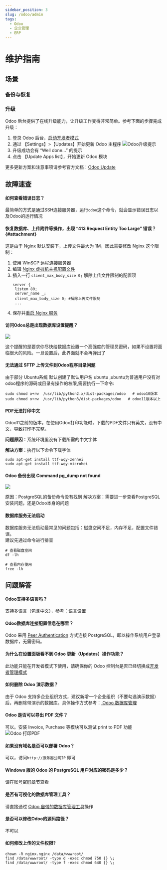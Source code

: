 ```yaml
---
sidebar_position: 3
slug: /odoo/admin
tags:
  - Odoo
  - 企业管理
  - ERP
---
```


# 维护指南

## 场景

### 备份与恢复

### 升级

Odoo 后台提供了在线升级能力，让升级工作变得非常简单。参考下面的步骤完成升级：

1. 登录 Odoo 后台，[启动开发者模式](../odoo#dev-mode)
2. 通过 【Settings】>【Updates】开始更新 Odoo 主程序
   ![Odoo升级提示](https://libs.websoft9.com/Websoft9/DocsPicture/en/odoo/odoo-upgradesui-websoft9.png)
3. 升级成功会有 “Well done...” 的提示
4. 点击 【Update Apps list】，开始更新 Odoo 模块

更多更新方案和注意事项请参考官方文档：[Odoo Update](https://www.odoo.com/documentation/master/setup/update.html)


## 故障速查

#### 如何查看错误日志？

最简单的方式是通过SSH连接服务器，运行`odoo`这个命令，就会显示错误日志以及Odoo的运行情况

#### 恢复数据库、上传附件等操作，出现 “413 Request Entity Too Large” 错误？{#attachment}

这是由于 Nginx 默认安装下，上传文件最大为 1M，因此需要修改 Nginx 这个限制：
1. 使用 WinSCP 远程连接服务器
2. 编辑 [Nginx 虚拟机主机配置文件](../nginx#virtualHosx)
3. 插入一行 `client_max_body_size 0;` 解除上传文件限制的配置项
   ```
   server {
    listen 80;
    server_name _;
    client_max_body_size 0; #解除上传文件限制
    ...
   ```
4. 保存并[重启 Nginx 服务](../setup/parameter#service)

#### 访问Odoo总是出现数据库设置提醒？

![](https://libs.websoft9.com/Websoft9/DocsPicture/zh/odoo/odoo-setpasswodrem-websoft9.png)

这个提醒的是要求你尽快给数据库设置一个高强度的管理员密码，如果不设置将面临很大的风险。一旦设置后，此界面就不会再弹出了

#### 无法通过 SFTP 上传文件到Odoo程序目录问题

由于部分 Ubuntu系统 默认创建了默认用户名 ubuntu ,ubuntu为普通用户没有对odoo程序的源码或目录有操作的权限,需要执行一下命令:

```
sudo chmod o+rw  /usr/lib/python2.x/dist-packages/odoo   # odoo10版本
sudo chmod o+rw  /usr/lib/python3/dist-packages/odoo   # odoo11版本以上
```

#### PDF无法打印中文

Odoo11之前的版本，在使用Odoo打印功能时，下载的PDF文件只有英文，没有中文，导致打印不完整。

**问题原因**：系统环境里没有下载所需的中文字体

**解决方案**：执行以下命令下载字体

~~~
sudo apt-get install ttf-wqy-zenhei
sudo apt-get install ttf-wqy-microhei
~~~

#### Odoo 备份出现 Command pg_dump not found

![](https://libs.websoft9.com/Websoft9/DocsPicture/zh/odoo/odoo-backuperror-websoft9.png)

原因：PostgreSQL的备份命令没有找到
解决方案：需要进一步查看PostgreSQL安装问题，还是Odoo本身的问题

#### 数据库服务无法启动

数据库服务无法启动最常见的问题包括：磁盘空间不足，内存不足，配置文件错误。  
建议先通过命令进行排查  

```shell
# 查看磁盘空间
df -lh

# 查看内存使用
free -lh
```



## 问题解答

#### Odoo支持多语言吗？

支持多语言（包含中文），参考：[语言设置](../odoo#setlang)

#### Odoo数据库连接配置信息在哪里？

Odoo 采用 [Peer Authentication](https://www.postgresql.org/docs/10/auth-methods.html#AUTH-PEER) 方式连接 PostgreSQL，即以操作系统用户登录数据库，无需密码。

#### 为什么在设置面板看不到 Odoo 更新（Updates）操作功能？

此功能只能在开发者模式下使用，请确保你的 Odoo 控制台是否已经切换成[开发者管理模式](../odoo#dev-mode)

#### 如何删除 Odoo 演示数据？

由于 Odoo 支持多企业组织方式，建议新增一个企业组织（不要勾选演示数据）后，再删除带演示的数据库。具体操作方式参考：[ Odoo 数据库管理](../odoo#dbadmin)

#### Odoo 是否可以导出 PDF 文件？

可以。安装 Invoice, Purchase 等模块可以测试 print to PDF 功能
![Odoo 打印PDF](https://libs.websoft9.com/Websoft9/DocsPicture/en/odoo/odoo-printtopdf-websoft9.png)

#### 如果没有域名是否可以部署 Odoo？

可以，访问`http://服务器公网IP` 即可

#### Windows 版的 Odoo 的 PostgreSQL 用户对应的密码是多少？

请在[账号密码](/zh/stack-components.md#postgresql)章节查看

#### 是否有可视化的数据库管理工具？

请直接通过 [Odoo 自带的数据库管理工具](../odoo#pgadmin)操作

#### 是否可以修改Odoo的源码路径？

不可以

#### 如何修改上传的文件权限?

```shell
chown -R nginx.nginx /data/wwwroot/
find /data/wwwroot/ -type d -exec chmod 750 {} \;
find /data/wwwroot/ -type f -exec chmod 640 {} \;
```
